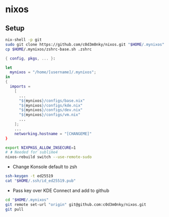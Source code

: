 # nixos

## Setup

```bash
nix-shell -p git
sudo git clone https://github.com/c0d3m0nky/nixos.git "$HOME/.mynixos"
cp $HOME/.mynixos/zshrc-base.sh .zshrc
```

```Nix
{ config, pkgs, ... }:

let
  mynixos = "/home/[username]/.mynixos";
in
{
  imports =
    [
      ...
      "${mynixos}/configs/base.nix"
      "${mynixos}/configs/kde.nix"
      "${mynixos}/configs/dev.nix"
      "${mynixos}/configs/vm.nix"
      ...
    ];
    ...
    networking.hostname = "[CHANGEME]"
}
```

```bash
export NIXPKGS_ALLOW_INSECURE=1
# 🠝 Needed for sublime4
nixos-rebuild switch --use-remote-sudo
```

- Change Konsole default to zsh

```bash
ssh-keygen -t ed25519
cat "$HOME/.ssh/id_ed25519.pub"
```

- Pass key over KDE Connect and add to github

```bash
cd "$HOME/.mynixos"
git remote set-url "origin" git@github.com:c0d3m0nky/nixos.git
git pull
```
